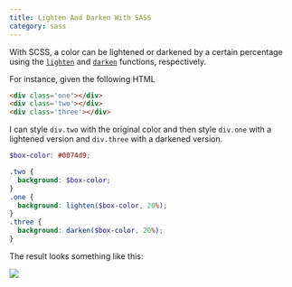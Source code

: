 ```yaml
--- 
title: Lighten And Darken With SASS
category: sass
---
```


With SCSS, a color can be lightened or darkened by a certain percentage
using the
[`lighten`](http://sass-lang.com/documentation/Sass/Script/Functions.html#lighten-instance_method)
and
[`darken`](http://sass-lang.com/documentation/Sass/Script/Functions.html#darken-instance_method)
functions, respectively.

For instance, given the following HTML

```html
<div class='one'></div>
<div class='two'></div>
<div class='three'></div>
```

I can style `div.two` with the original color and then style `div.one` with
a lightened version and `div.three` with a darkened version.

```scss
$box-color: #0074d9;

.two {
  background: $box-color;
}
.one {
  background: lighten($box-color, 20%);
}
.three {
  background: darken($box-color, 20%);
}
```

The result looks something like this:

![](http://i.imgur.com/SaeTL8H.png)
